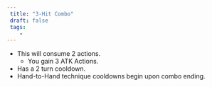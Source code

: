 ```yaml
---
 title: "3-Hit Combo"
 draft: false
 tags:
    -
---
```

- This will consume 2 actions.
	- You gain 3 ATK Actions.
- Has a 2 turn cooldown.
- Hand-to-Hand technique cooldowns begin upon combo ending.